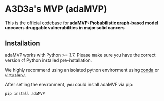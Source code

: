 # A3D3a's MVP (adaMVP)
This is the official codebase for **adaMVP: Probabilistic graph-based model uncovers druggable vulnerabilities in major solid cancers**

## Installation

adaMVP works with Python >= 3.7. Please make sure you have the correct version of Python installed pre-installation.

We highly recommend using an isolated python environment using [conda](https://docs.conda.io/projects/conda/en/latest/user-guide/tasks/manage-environments.html) or [virtualenv](https://docs.python.org/3/library/venv.html).

After setting the environment, you could install adaMVP via pip:

```bash
pip install adaMVP
```



